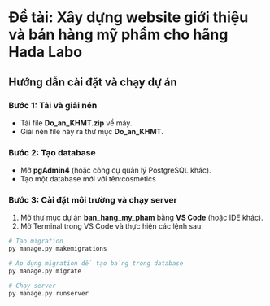 # Đề tài: Xây dựng website giới thiệu và bán hàng mỹ phẩm cho hãng Hada Labo

## Hướng dẫn cài đặt và chạy dự án

### Bước 1: Tải và giải nén
- Tải file **Do_an_KHMT.zip** về máy.
- Giải nén file này ra thư mục **Do_an_KHMT**.

### Bước 2: Tạo database
- Mở **pgAdmin4** (hoặc công cụ quản lý PostgreSQL khác).
- Tạo một database mới với tên:cosmetics 


### Bước 3: Cài đặt môi trường và chạy server
1. Mở thư mục dự án **ban_hang_my_pham** bằng **VS Code** (hoặc IDE khác).  
2. Mở Terminal trong VS Code và thực hiện các lệnh sau:

```bash
# Tạo migration
py manage.py makemigrations

# Áp dụng migration để tạo bảng trong database
py manage.py migrate

# Chạy server
py manage.py runserver
